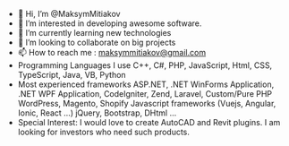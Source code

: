 - 👋 Hi, I’m @MaksymMitiakov
- 👀 I’m interested in developing awesome software.
- 🌱 I’m currently learning new technologies
- 💞️ I’m looking to collaborate on big projects
- 📫 How to reach me : maksymmitiakov@gmail.com
- Programming Languages I use
  C++, C#, PHP, JavaScript, Html, CSS, TypeScript, Java, VB, Python
- Most experienced frameworks
  ASP.NET, .NET WinForms Application, .NET WPF Application,
  CodeIgniter, Zend, Laravel, Custom/Pure PHP
  WordPress, Magento, Shopify
  Javascript frameworks (Vuejs, Angular, Ionic, React …)
  jQuery, Bootstrap, DHtml …
- Special Interest: I would love to create AutoCAD and Revit plugins. I am looking for investors who need such products.

<!---
MaksymMitiakov/MaksymMitiakov is a ✨ special ✨ repository because its `README.md` (this file) appears on your GitHub profile.
You can click the Preview link to take a look at your changes.
--->
